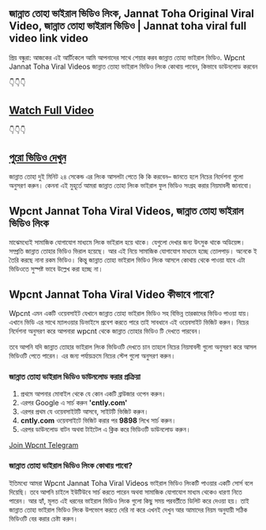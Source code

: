 ## জান্নাত তোহা ভাইরাল ভিডিও লিংক, Jannat Toha Original Viral Video, জান্নাত তোহা ভাইরাল ভিডিও | Jannat toha viral full video link video

প্রিয় বন্ধুরা: আজকের এই আর্টিকেলে আমি আপনাদের সাথে শেয়ার করব জান্নাত তোহা ভাইরাল ভিডিও. Wpcnt Jannat Toha Viral Videos জান্নাত তোহা ভাইরাল ভিডিও লিংক কোথায় পাবেন, কিভাবে ডাউনলোড করবেন

👇👇👇
## [Watch Full Video](https://www.wpcntvideo.com/wpcnt-jannat-toha-viral-video)

👇👇👇
## [পুরো ভিডিও দেখুন](https://www.wpcntvideo.com/Jannat-Toha-Original-Viral-Video-Link)

জান্নাত তোহা দুই মিনিট ২৪ সেকেন্ড এর লিংক আসলটা পেতে কি কি করবেন– জানতে হলে নিচের নির্দেশনা গুলো অনুসরণ করুন। কেননা এই মুহূর্তে আমরা জান্নাত তোহা লিংক ভাইরাল ফুল ভিডিও সংগ্রহ করার নিয়মাবলী জানাবো।

## Wpcnt Jannat Toha Viral Videos, জান্নাত তোহা ভাইরাল ভিডিও লিংক

মাঝেমধ্যেই সামাজিক যোগাযোগ মাধ্যমে লিংক ভাইরাল হয়ে থাকে। যেগুলো দেখার জন্য উৎসুক থাকে অডিয়েন্স। সম্প্রতি জান্নাত তোহার ভিডিও ভিরাল হয়েছে। আর এই নিয়ে সামাজিক যোগাযোগ মাধ্যমে হচ্ছে তোলপাড়। অনেকে ই তৈরি করছে নানা রকম ভিডিও। কিন্তু জান্নাত তোহা ভাইরাল ভিডিও লিংক আসলে কোথায় থেকে পাওয়া যাবে এটা ভিডিওতে সুস্পষ্ট ভাবে উল্লেখ করা হচ্ছে না।

## Wpcnt Jannat Toha Viral Video কীভাবে পাবো?

Wpcnt এমন একটি ওয়েবসাইট যেখানে জান্নাত তোহা ভাইরাল ভিডিও সহ বিভিন্ন তারকাদের ভিডিও পাওয়া যায়। এখানে ভিডি এর সাথে ম্যালওয়ার ডিভাইসে প্রবেশ করতে পারে তাই সাবধানে এই ওয়েবসাইট ভিজিট করুন। নিচের নির্দেশনা অনুসরণ করে আপনারা wpcnt থেকে জান্নাত তোহার ভিডিও টি দেখতে পারবেন।

তবে আপনি যদি জান্নাত তোহার ভাইরাল লিংক ভিডিওটি দেখতে চান তাহলে নিচের নিয়মাবলী গুলো অনুসরণ করে আসল ভিডিওটি পেতে পারেন। এর জন্য পর্যায়ক্রমে নিচের স্টেপ গুলো অনুসরণ করুন।

### জান্নাত তোহা ভাইরাল ভিডিও ডাউনলোড করার প্রক্রিয়া

1. প্রথমে আপনার মোবাইল থেকে যে কোন একটি ব্রাউজার ওপেন করুন।
2. এরপর Google এ সার্চ করুন **'cntly.com'**
3. এরপর প্রথম যে ওয়েবসাইটটি আসবে, সাইটটি ভিজিট করুন।
4. **cntly.com** ওয়েবসাইটে ভিজিট করার পর **9898** লিখে সার্চ করুন।
5. এরপর ডাউনলোড বাটন অথবা টাইটেল এ ক্লিক করে ভিডিওটি ডাউনলোড করুন।

[Join Wpcnt Telegram](https://t.me/wpcntofficial)


### জান্নাত তোহা ভাইরাল ভিডিও লিংক কোথায় পাবো?

ইতিমধ্যে আমরা Wpcnt Jannat Toha Viral Videos ভাইরাল ভিডিও লিংকটি পাওয়ার একটি সোর্স বলে দিয়েছি। তবে আপনি চাইলে ইউটিউবে সার্চ করতে পারেন অথবা সামাজিক যোগাযোগ মাধ্যম থেকেও ধারণা নিতে পারেন। আর হ্যাঁ, মূলত এই ধরনের ভাইরাল ভিডিও লিংক গুলো কিছু সময় পরবর্তীতে ডিলিট করে দেওয়া হয়। তাই জান্নাত তোহা ভাইরাল ভিডিও লিংক উপভোগ করতে দেরি না করে এখনই দেখুন আর আমাদের নিয়ম অনুযায়ী সঠিক ভিডিওটি বের করার চেষ্টা করুন।
